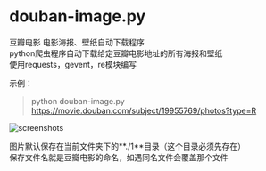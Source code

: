 # douban-image.py
豆瓣电影 电影海报、壁纸自动下载程序  
python爬虫程序自动下载给定豆瓣电影地址的所有海报和壁纸  
使用requests，gevent，re模块编写

示例：
> python douban-image.py https://movie.douban.com/subject/19955769/photos?type=R  

![screenshots](https://github.com/iawia002/douban-image/raw/master/screenshots/1.png)

图片默认保存在当前文件夹下的**./1**目录（这个目录必须先存在）  
保存文件名就是豆瓣电影的命名，如遇同名文件会覆盖那个文件
